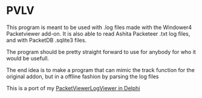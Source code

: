 # PVLV

This program is meant to be used with .log files made with the Windower4 Packetviewer add-on.
It is also able to read Ashita Packeteer .txt log files, and with PacketDB .sqlite3 files.

The program should be pretty straight forward to use for anybody for who it would be usefull.

The end idea is to make a program that can mimic the track function for the original addon, but in a offline fashion by parsing the log files

This is a port of my [PacketViewerLogViewer in Delphi](https://github.com/ZeromusXYZ/PVLV-Delphi-Old)
